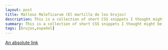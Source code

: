 ```yaml
---
layout: post
title: Malleus Maleficarum (El martillo de los brujos)
description: This is a collection of short CSS snippets I thought might be useful for beginners
summary: This is a collection of short CSS snippets I thought might be useful for beginners.
tags: [brujos,español]
---
```


[An absolute link](http://raboninco.com/lrfE)

